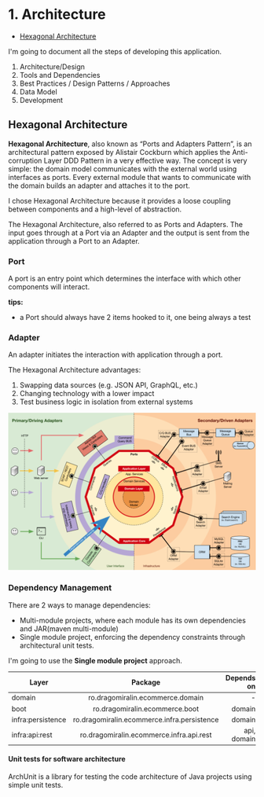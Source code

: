 # 1. Architecture
 - [Hexagonal Architecture](https://en.wikipedia.org/wiki/Hexagonal_architecture)
 
I'm going to document all the steps of developing this application.
1. Architecture/Design
2. Tools and Dependencies
3. Best Practices / Design Patterns / Approaches
4. Data Model
5. Development

## Hexagonal Architecture
**Hexagonal Architecture**, also known as “Ports and Adapters Pattern”, is an architectural pattern exposed by Alistair Cockburn which applies the Anti-corruption Layer DDD Pattern in a very effective way. The concept is very simple: the domain model communicates with the external world using interfaces as ports. Every external module that wants to communicate with the domain builds an adapter and attaches it to the port.

I chose Hexagonal Architecture because it provides a loose coupling between components and a high-level of abstraction.

The Hexagonal Architecture, also referred to as Ports and Adapters.
The input goes through at a Port via an Adapter and the output is sent from the application through a Port to an Adapter.

### Port
A port is an entry point which determines the interface with which other components will interact.

**tips:**
- a Port should always have 2 items hooked to it, one being always a test


### Adapter
An adapter initiates the interaction with application through a port. 


The Hexagonal Architecture advantages:
1. Swapping data sources (e.g. JSON API, GraphQL, etc.)
2. Changing technology with a lower impact
3. Test business logic in isolation from external systems


![Hexagonal Architecture](./img/hexagonal_architecture.png)

### Dependency Management
There are 2 ways to manage dependencies:
 - Multi-module projects, where each module has its own dependencies and JAR(maven multi-module)
 - Single module project, enforcing the dependency constraints through architectural unit tests.

I'm going to use the **Single module project** approach.

| Layer   |      Package      |  Depends on |
|----------|:-------------:|------:|
| domain |  ro.dragomiralin.ecommerce.domain | - |
| boot |    ro.dragomiralin.ecommerce.boot   |   domain |
| infra:persistence |    ro.dragomiralin.ecommerce.infra.persistence   |   domain |
| infra:api:rest |    ro.dragomiralin.ecommerce.infra.api.rest   |   api, domain |

#### Unit tests for software architecture
ArchUnit is a library for testing the code architecture of Java projects using simple unit tests.

